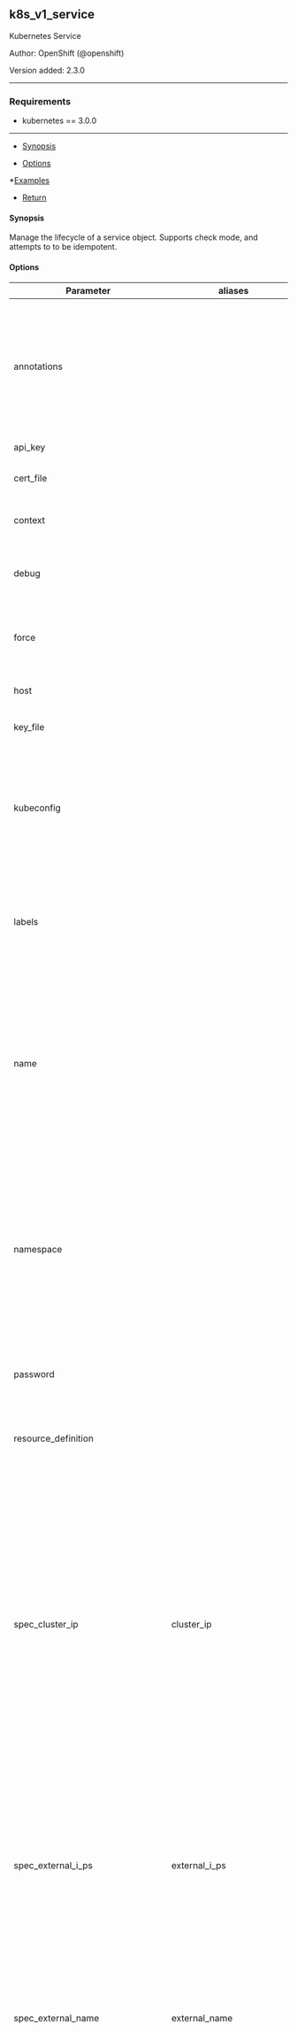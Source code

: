 
## k8s_v1_service

Kubernetes Service

Author: OpenShift (@openshift)

Version added: 2.3.0





---
### Requirements

* kubernetes == 3.0.0




---

  * [Synopsis](#Synopsis)

  * [Options](#Options)

*[Examples](#Examples)

* [Return](#Return)



#### Synopsis
Manage the lifecycle of a service object. Supports check mode, and attempts to to be idempotent.


#### Options

| Parameter     |  aliases     | required    | default  | choices    | comments |
| ------------- |------------- |-------------| ---------|----------- |--------- |
| annotations  |  |   |  | |  Annotations is an unstructured key value map stored with a resource that may be set by external tools to store and retrieve arbitrary metadata. They are not queryable and should be preserved when modifying objects.  |
| api_key  |  |   |  | |  Token used to connect to the API.  |
| cert_file  |  |   |  | |  Path to a certificate used to authenticate with the API.  |
| context  |  |   |  | |  The name of a context found in the Kubernetes config file.  |
| debug  |  |   |  False  | |  Enable debug output from the OpenShift helper. Logging info is written to KubeObjHelper.log  |
| force  |  |   |  False  | |  If set to C(True), and I(state) is C(present), an existing object will updated, and lists will be replaced, rather than merged.  |
| host  |  |   |  | |  Provide a URL for acessing the Kubernetes API.  |
| key_file  |  |   |  | |  Path to a key file used to authenticate with the API.  |
| kubeconfig  |  |   |  | |  Path to an existing Kubernetes config file. If not provided, and no other connection options are provided, the openshift client will attempt to load the default configuration file from I(~/.kube/config.json).  |
| labels  |  |   |  | |  Map of string keys and values that can be used to organize and categorize (scope and select) objects. May match selectors of replication controllers and services.  |
| name  |  |   |  | |  Name must be unique within a namespace. Is required when creating resources, although some resources may allow a client to request the generation of an appropriate name automatically. Name is primarily intended for creation idempotence and configuration definition. Cannot be updated.  |
| namespace  |  |   |  | |  Namespace defines the space within each name must be unique. An empty namespace is equivalent to the "default" namespace, but "default" is the canonical representation. Not all objects are required to be scoped to a namespace - the value of this field for those objects will be empty. Must be a DNS_LABEL. Cannot be updated.  |
| password  |  |   |  | |  Provide a password for connecting to the API. Use in conjunction with I(username).  |
| resource_definition  |  |   |  | |  Provide the YAML definition for the object, bypassing any modules parameters intended to define object attributes.  |
| spec_cluster_ip  |  cluster_ip  |   |  | |  clusterIP is the IP address of the service and is usually assigned randomly by the master. If an address is specified manually and is not in use by others, it will be allocated to the service; otherwise, creation of the service will fail. This field can not be changed through updates. Valid values are "None", empty string (""), or a valid IP address. "None" can be specified for headless services when proxying is not required. Only applies to types ClusterIP, NodePort, and LoadBalancer. Ignored if type is ExternalName.  |
| spec_external_i_ps  |  external_i_ps  |   |  | |  externalIPs is a list of IP addresses for which nodes in the cluster will also accept traffic for this service. These IPs are not managed by Kubernetes. The user is responsible for ensuring that traffic arrives at a node with this IP. A common example is external load-balancers that are not part of the Kubernetes system.  |
| spec_external_name  |  external_name  |   |  | |  externalName is the external reference that kubedns or equivalent will return as a CNAME record for this service. No proxying will be involved. Must be a valid DNS name and requires Type to be ExternalName.  |
| spec_external_traffic_policy  |  external_traffic_policy  |   |  | |  externalTrafficPolicy denotes if this Service desires to route external traffic to node-local or cluster-wide endpoints. "Local" preserves the client source IP and avoids a second hop for LoadBalancer and Nodeport type services, but risks potentially imbalanced traffic spreading. "Cluster" obscures the client source IP and may cause a second hop to another node, but should have good overall load-spreading.  |
| spec_health_check_node_port  |  health_check_node_port  |   |  | |  healthCheckNodePort specifies the healthcheck nodePort for the service. If not specified, HealthCheckNodePort is created by the service api backend with the allocated nodePort. Will use user-specified nodePort value if specified by the client. Only effects when Type is set to LoadBalancer and ExternalTrafficPolicy is set to Local.  |
| spec_load_balancer_ip  |  load_balancer_ip  |   |  | |  Only applies to Service Type: LoadBalancer LoadBalancer will get created with the IP specified in this field. This feature depends on whether the underlying cloud-provider supports specifying the loadBalancerIP when a load balancer is created. This field will be ignored if the cloud-provider does not support the feature.  |
| spec_load_balancer_source_ranges  |  load_balancer_source_ranges  |   |  | |  If specified and supported by the platform, this will restrict traffic through the cloud-provider load-balancer will be restricted to the specified client IPs. This field will be ignored if the cloud-provider does not support the feature."  |
| spec_ports  |  ports  |   |  | |  The list of ports that are exposed by this service.  |
| spec_selector  |  selector  |   |  | |  Route service traffic to pods with label keys and values matching this selector. If empty or not present, the service is assumed to have an external process managing its endpoints, which Kubernetes will not modify. Only applies to types ClusterIP, NodePort, and LoadBalancer. Ignored if type is ExternalName.  |
| spec_session_affinity  |  session_affinity  |   |  | |  Supports "ClientIP" and "None". Used to maintain session affinity. Enable client IP based session affinity. Must be ClientIP or None. Defaults to None.  |
| spec_type  |  type  |   |  | |  type determines how the Service is exposed. Defaults to ClusterIP. Valid options are ExternalName, ClusterIP, NodePort, and LoadBalancer. "ExternalName" maps to the specified externalName. "ClusterIP" allocates a cluster-internal IP address for load-balancing to endpoints. Endpoints are determined by the selector or if that is not specified, by manual construction of an Endpoints object. If clusterIP is "None", no virtual IP is allocated and the endpoints are published as a set of endpoints rather than a stable IP. "NodePort" builds on ClusterIP and allocates a port on every node which routes to the clusterIP. "LoadBalancer" builds on NodePort and creates an external load-balancer (if supported in the current cloud) which routes to the clusterIP.  |
| src  |  |   |  | |  Provide a path to a file containing the YAML definition of the object. Mutually exclusive with I(resource_definition).  |
| ssl_ca_cert  |  |   |  | |  Path to a CA certificate used to authenticate with the API.  |
| state  |  |   |  present  | <ul> <li>present</li>  <li>absent</li> </ul> |  Determines if an object should be created, patched, or deleted. When set to C(present), the object will be created, if it does not exist, or patched, if parameter values differ from the existing object's attributes, and deleted, if set to C(absent). A patch operation results in merging lists and updating dictionaries, with lists being merged into a unique set of values. If a list contains a dictionary with a I(name) or I(type) attribute, a strategic merge is performed, where individual elements with a matching I(name_) or I(type) are merged. To force the replacement of lists, set the I(force) option to C(True).  |
| username  |  |   |  | |  Provide a username for connecting to the API.  |
| verify_ssl  |  |   |  | |  Whether or not to verify the API server's SSL certificates.  |







#### Examples

```



- name: Create service

  k8s_v1_service.yml:

    name: myservice

    namespace: k8s-project

    state: present

    selector:

      app: django

    ports:

    - port: 8765

      target_port: 8000

      name: http-port

    type: ClusterIP



- name: Patch service

  k8s_v1_service.yml:

    name: myservice

    namespace: k8s-project

    state: present

    selector:

      app: django

      env: production

    ports:

    - port: 8765

      target_port: 8010

      name: http-port

    - port: 8788

      target_port: 8080

      name: socket-port

    type: ClusterIP



- name: Create service

  k8s_v1_service.yml:

    name: myservice01

    namespace: k8s-project

    state: present

    selector:

      app_name: service_testing

      app_env: production

    ports:

    - port: 8888

      target_port: 8010

      name: http

    type: ClusterIP



- name: Patch service

  k8s_v1_service.yml:

    name: myservice01

    namespace: k8s-project

    state: present

    ports:

    - port: 9443

      target_port: 9443

      name: https

    - port: 8888

      target_port: 8015

      name: http



- name: Repace service

  k8s_v1_service.yml:

    name: myservice01

    namespace: k8s-project

    state: replaced

    selector:

      app_name: web_site

      app_env: testing

    ports:

    - port: 9999

      target_port: 9999

      name: https

    - port: 8080

      target_port: 8080

      name: http

    type: NodePort



```




#### Return

```yaml

api_version:
  type: string
  description: Requested API version
service:
  type: complex
  returned: when I(state) = C(present)
  contains:
    api_version:
      description:
      - APIVersion defines the versioned schema of this representation of an object.
        Servers should convert recognized schemas to the latest internal value, and
        may reject unrecognized values.
      type: str
    kind:
      description:
      - Kind is a string value representing the REST resource this object represents.
        Servers may infer this from the endpoint the client submits requests to. Cannot
        be updated. In CamelCase.
      type: str
    metadata:
      description:
      - Standard object's metadata.
      type: complex
      contains:
        annotations:
          description:
          - Annotations is an unstructured key value map stored with a resource that
            may be set by external tools to store and retrieve arbitrary metadata.
            They are not queryable and should be preserved when modifying objects.
          type: complex
          contains: str, str
        cluster_name:
          description:
          - The name of the cluster which the object belongs to. This is used to distinguish
            resources with same name and namespace in different clusters. This field
            is not set anywhere right now and apiserver is going to ignore it if set
            in create or update request.
          type: str
        creation_timestamp:
          description:
          - CreationTimestamp is a timestamp representing the server time when this
            object was created. It is not guaranteed to be set in happens-before order
            across separate operations. Clients may not set this value. It is represented
            in RFC3339 form and is in UTC. Populated by the system. Read-only. Null
            for lists.
          type: complex
          contains: {}
        deletion_grace_period_seconds:
          description:
          - Number of seconds allowed for this object to gracefully terminate before
            it will be removed from the system. Only set when deletionTimestamp is
            also set. May only be shortened. Read-only.
          type: int
        deletion_timestamp:
          description:
          - DeletionTimestamp is RFC 3339 date and time at which this resource will
            be deleted. This field is set by the server when a graceful deletion is
            requested by the user, and is not directly settable by a client. The resource
            is expected to be deleted (no longer visible from resource lists, and
            not reachable by name) after the time in this field. Once set, this value
            may not be unset or be set further into the future, although it may be
            shortened or the resource may be deleted prior to this time. For example,
            a user may request that a pod is deleted in 30 seconds. The Kubelet will
            react by sending a graceful termination signal to the containers in the
            pod. After that 30 seconds, the Kubelet will send a hard termination signal
            (SIGKILL) to the container and after cleanup, remove the pod from the
            API. In the presence of network partitions, this object may still exist
            after this timestamp, until an administrator or automated process can
            determine the resource is fully terminated. If not set, graceful deletion
            of the object has not been requested. Populated by the system when a graceful
            deletion is requested. Read-only.
          type: complex
          contains: {}
        finalizers:
          description:
          - Must be empty before the object is deleted from the registry. Each entry
            is an identifier for the responsible component that will remove the entry
            from the list. If the deletionTimestamp of the object is non-nil, entries
            in this list can only be removed.
          type: list
          contains: str
        generate_name:
          description:
          - GenerateName is an optional prefix, used by the server, to generate a
            unique name ONLY IF the Name field has not been provided. If this field
            is used, the name returned to the client will be different than the name
            passed. This value will also be combined with a unique suffix. The provided
            value has the same validation rules as the Name field, and may be truncated
            by the length of the suffix required to make the value unique on the server.
            If this field is specified and the generated name exists, the server will
            NOT return a 409 - instead, it will either return 201 Created or 500 with
            Reason ServerTimeout indicating a unique name could not be found in the
            time allotted, and the client should retry (optionally after the time
            indicated in the Retry-After header). Applied only if Name is not specified.
          type: str
        generation:
          description:
          - A sequence number representing a specific generation of the desired state.
            Populated by the system. Read-only.
          type: int
        initializers:
          description:
          - An initializer is a controller which enforces some system invariant at
            object creation time. This field is a list of initializers that have not
            yet acted on this object. If nil or empty, this object has been completely
            initialized. Otherwise, the object is considered uninitialized and is
            hidden (in list/watch and get calls) from clients that haven't explicitly
            asked to observe uninitialized objects. When an object is created, the
            system will populate this list with the current set of initializers. Only
            privileged users may set or modify this list. Once it is empty, it may
            not be modified further by any user.
          type: complex
          contains:
            pending:
              description:
              - Pending is a list of initializers that must execute in order before
                this object is visible. When the last pending initializer is removed,
                and no failing result is set, the initializers struct will be set
                to nil and the object is considered as initialized and visible to
                all clients.
              type: list
              contains:
                name:
                  description:
                  - name of the process that is responsible for initializing this
                    object.
                  type: str
            result:
              description:
              - If result is set with the Failure field, the object will be persisted
                to storage and then deleted, ensuring that other clients can observe
                the deletion.
              type: complex
              contains:
                api_version:
                  description:
                  - APIVersion defines the versioned schema of this representation
                    of an object. Servers should convert recognized schemas to the
                    latest internal value, and may reject unrecognized values.
                  type: str
                code:
                  description:
                  - Suggested HTTP return code for this status, 0 if not set.
                  type: int
                details:
                  description:
                  - Extended data associated with the reason. Each reason may define
                    its own extended details. This field is optional and the data
                    returned is not guaranteed to conform to any schema except that
                    defined by the reason type.
                  type: complex
                  contains:
                    causes:
                      description:
                      - The Causes array includes more details associated with the
                        StatusReason failure. Not all StatusReasons may provide detailed
                        causes.
                      type: list
                      contains:
                        field:
                          description:
                          - 'The field of the resource that has caused this error,
                            as named by its JSON serialization. May include dot and
                            postfix notation for nested attributes. Arrays are zero-indexed.
                            Fields may appear more than once in an array of causes
                            due to fields having multiple errors. Optional. Examples:
                            "name" - the field "name" on the current resource "items[0].name"
                            - the field "name" on the first array entry in "items"'
                          type: str
                        message:
                          description:
                          - A human-readable description of the cause of the error.
                            This field may be presented as-is to a reader.
                          type: str
                        reason:
                          description:
                          - A machine-readable description of the cause of the error.
                            If this value is empty there is no information available.
                          type: str
                    group:
                      description:
                      - The group attribute of the resource associated with the status
                        StatusReason.
                      type: str
                    kind:
                      description:
                      - The kind attribute of the resource associated with the status
                        StatusReason. On some operations may differ from the requested
                        resource Kind.
                      type: str
                    name:
                      description:
                      - The name attribute of the resource associated with the status
                        StatusReason (when there is a single name which can be described).
                      type: str
                    retry_after_seconds:
                      description:
                      - If specified, the time in seconds before the operation should
                        be retried.
                      type: int
                    uid:
                      description:
                      - UID of the resource. (when there is a single resource which
                        can be described).
                      type: str
                kind:
                  description:
                  - Kind is a string value representing the REST resource this object
                    represents. Servers may infer this from the endpoint the client
                    submits requests to. Cannot be updated. In CamelCase.
                  type: str
                message:
                  description:
                  - A human-readable description of the status of this operation.
                  type: str
                metadata:
                  description:
                  - Standard list metadata.
                  type: complex
                  contains:
                    resource_version:
                      description:
                      - String that identifies the server's internal version of this
                        object that can be used by clients to determine when objects
                        have changed. Value must be treated as opaque by clients and
                        passed unmodified back to the server. Populated by the system.
                        Read-only.
                      type: str
                    self_link:
                      description:
                      - SelfLink is a URL representing this object. Populated by the
                        system. Read-only.
                      type: str
                reason:
                  description:
                  - A machine-readable description of why this operation is in the
                    "Failure" status. If this value is empty there is no information
                    available. A Reason clarifies an HTTP status code but does not
                    override it.
                  type: str
                status:
                  description:
                  - 'Status of the operation. One of: "Success" or "Failure".'
                  type: str
        labels:
          description:
          - Map of string keys and values that can be used to organize and categorize
            (scope and select) objects. May match selectors of replication controllers
            and services.
          type: complex
          contains: str, str
        name:
          description:
          - Name must be unique within a namespace. Is required when creating resources,
            although some resources may allow a client to request the generation of
            an appropriate name automatically. Name is primarily intended for creation
            idempotence and configuration definition. Cannot be updated.
          type: str
        namespace:
          description:
          - Namespace defines the space within each name must be unique. An empty
            namespace is equivalent to the "default" namespace, but "default" is the
            canonical representation. Not all objects are required to be scoped to
            a namespace - the value of this field for those objects will be empty.
            Must be a DNS_LABEL. Cannot be updated.
          type: str
        owner_references:
          description:
          - List of objects depended by this object. If ALL objects in the list have
            been deleted, this object will be garbage collected. If this object is
            managed by a controller, then an entry in this list will point to this
            controller, with the controller field set to true. There cannot be more
            than one managing controller.
          type: list
          contains:
            api_version:
              description:
              - API version of the referent.
              type: str
            block_owner_deletion:
              description:
              - If true, AND if the owner has the "foregroundDeletion" finalizer,
                then the owner cannot be deleted from the key-value store until this
                reference is removed. Defaults to false. To set this field, a user
                needs "delete" permission of the owner, otherwise 422 (Unprocessable
                Entity) will be returned.
              type: bool
            controller:
              description:
              - If true, this reference points to the managing controller.
              type: bool
            kind:
              description:
              - Kind of the referent.
              type: str
            name:
              description:
              - Name of the referent.
              type: str
            uid:
              description:
              - UID of the referent.
              type: str
        resource_version:
          description:
          - An opaque value that represents the internal version of this object that
            can be used by clients to determine when objects have changed. May be
            used for optimistic concurrency, change detection, and the watch operation
            on a resource or set of resources. Clients must treat these values as
            opaque and passed unmodified back to the server. They may only be valid
            for a particular resource or set of resources. Populated by the system.
            Read-only. Value must be treated as opaque by clients and .
          type: str
        self_link:
          description:
          - SelfLink is a URL representing this object. Populated by the system. Read-only.
          type: str
        uid:
          description:
          - UID is the unique in time and space value for this object. It is typically
            generated by the server on successful creation of a resource and is not
            allowed to change on PUT operations. Populated by the system. Read-only.
          type: str
    spec:
      description:
      - Spec defines the behavior of a service.
      type: complex
      contains:
        cluster_ip:
          description:
          - clusterIP is the IP address of the service and is usually assigned randomly
            by the master. If an address is specified manually and is not in use by
            others, it will be allocated to the service; otherwise, creation of the
            service will fail. This field can not be changed through updates. Valid
            values are "None", empty string (""), or a valid IP address. "None" can
            be specified for headless services when proxying is not required. Only
            applies to types ClusterIP, NodePort, and LoadBalancer. Ignored if type
            is ExternalName.
          type: str
        external_i_ps:
          description:
          - externalIPs is a list of IP addresses for which nodes in the cluster will
            also accept traffic for this service. These IPs are not managed by Kubernetes.
            The user is responsible for ensuring that traffic arrives at a node with
            this IP. A common example is external load-balancers that are not part
            of the Kubernetes system.
          type: list
          contains: str
        external_name:
          description:
          - externalName is the external reference that kubedns or equivalent will
            return as a CNAME record for this service. No proxying will be involved.
            Must be a valid DNS name and requires Type to be ExternalName.
          type: str
        external_traffic_policy:
          description:
          - externalTrafficPolicy denotes if this Service desires to route external
            traffic to node-local or cluster-wide endpoints. "Local" preserves the
            client source IP and avoids a second hop for LoadBalancer and Nodeport
            type services, but risks potentially imbalanced traffic spreading. "Cluster"
            obscures the client source IP and may cause a second hop to another node,
            but should have good overall load-spreading.
          type: str
        health_check_node_port:
          description:
          - healthCheckNodePort specifies the healthcheck nodePort for the service.
            If not specified, HealthCheckNodePort is created by the service api backend
            with the allocated nodePort. Will use user-specified nodePort value if
            specified by the client. Only effects when Type is set to LoadBalancer
            and ExternalTrafficPolicy is set to Local.
          type: int
        load_balancer_ip:
          description:
          - 'Only applies to Service Type: LoadBalancer LoadBalancer will get created
            with the IP specified in this field. This feature depends on whether the
            underlying cloud-provider supports specifying the loadBalancerIP when
            a load balancer is created. This field will be ignored if the cloud-provider
            does not support the feature.'
          type: str
        load_balancer_source_ranges:
          description:
          - If specified and supported by the platform, this will restrict traffic
            through the cloud-provider load-balancer will be restricted to the specified
            client IPs. This field will be ignored if the cloud-provider does not
            support the feature."
          type: list
          contains: str
        ports:
          description:
          - The list of ports that are exposed by this service.
          type: list
          contains:
            name:
              description:
              - The name of this port within the service. This must be a DNS_LABEL.
                All ports within a ServiceSpec must have unique names. This maps to
                the 'Name' field in EndpointPort objects. Optional if only one ServicePort
                is defined on this service.
              type: str
            node_port:
              description:
              - The port on each node on which this service is exposed when type=NodePort
                or LoadBalancer. Usually assigned by the system. If specified, it
                will be allocated to the service if unused or else creation of the
                service will fail. Default is to auto-allocate a port if the ServiceType
                of this Service requires one.
              type: int
            port:
              description:
              - The port that will be exposed by this service.
              type: int
            protocol:
              description:
              - The IP protocol for this port. Supports "TCP" and "UDP". Default is
                TCP.
              type: str
            target_port:
              description:
              - Number or name of the port to access on the pods targeted by the service.
                Number must be in the range 1 to 65535. Name must be an IANA_SVC_NAME.
                If this is a string, it will be looked up as a named port in the target
                Pod's container ports. If this is not specified, the value of the
                'port' field is used (an identity map). This field is ignored for
                services with clusterIP=None, and should be omitted or set equal to
                the 'port' field.
              type: str
        selector:
          description:
          - Route service traffic to pods with label keys and values matching this
            selector. If empty or not present, the service is assumed to have an external
            process managing its endpoints, which Kubernetes will not modify. Only
            applies to types ClusterIP, NodePort, and LoadBalancer. Ignored if type
            is ExternalName.
          type: complex
          contains: str, str
        session_affinity:
          description:
          - Supports "ClientIP" and "None". Used to maintain session affinity. Enable
            client IP based session affinity. Must be ClientIP or None. Defaults to
            None.
          type: str
        type:
          description:
          - type determines how the Service is exposed. Defaults to ClusterIP. Valid
            options are ExternalName, ClusterIP, NodePort, and LoadBalancer. "ExternalName"
            maps to the specified externalName. "ClusterIP" allocates a cluster-internal
            IP address for load-balancing to endpoints. Endpoints are determined by
            the selector or if that is not specified, by manual construction of an
            Endpoints object. If clusterIP is "None", no virtual IP is allocated and
            the endpoints are published as a set of endpoints rather than a stable
            IP. "NodePort" builds on ClusterIP and allocates a port on every node
            which routes to the clusterIP. "LoadBalancer" builds on NodePort and creates
            an external load-balancer (if supported in the current cloud) which routes
            to the clusterIP.
          type: str
    status:
      description:
      - Most recently observed status of the service. Populated by the system. Read-only.
      type: complex
      contains:
        load_balancer:
          description:
          - LoadBalancer contains the current status of the load-balancer, if one
            is present.
          type: complex
          contains:
            ingress:
              description:
              - Ingress is a list containing ingress points for the load-balancer.
                Traffic intended for the service should be sent to these ingress points.
              type: list
              contains:
                hostname:
                  description:
                  - Hostname is set for load-balancer ingress points that are DNS
                    based (typically AWS load-balancers)
                  type: str
                ip:
                  description:
                  - IP is set for load-balancer ingress points that are IP based (typically
                    GCE or OpenStack load-balancers)
                  type: str

```





---